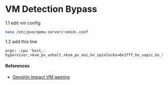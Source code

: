 # VM Detection Bypass

1.1 edit vm config

```bash
nano /etc/pve/qemu-server/<vmid>.conf
```

1.2 add this line

```properties
args: -cpu 'host,-hypervisor,+kvm_pv_unhalt,+kvm_pv_eoi,hv_spinlocks=0x1fff,hv_vapic,hv_time,hv_reset,hv_vpindex,hv_runtime,hv_relaxed,kvm=off,hv_vendor_id=intel'
```

#### References

- [Genshin Impact VM gaming](https://www.reddit.com/r/Proxmox/comments/j4lhph/genshin_impact_vm_gaming/)
